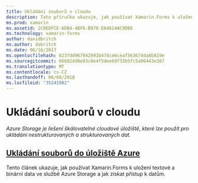 ```yaml
---
title: Ukládání souborů v cloudu
description: Tato příručka ukazuje, jak používat Xamarin.Forms k uložení textové a binární data ve službě Azure Storage a jak získat přístup k datům.
ms.prod: xamarin
ms.assetid: 2C0EDFCE-6DB4-4BF6-B978-E64614AC9DB6
ms.technology: xamarin-forms
author: davidbritch
ms.author: dabritch
ms.date: 06/16/2017
ms.openlocfilehash: 623fdd967942991b47dce6ceaf563674da8b819e
ms.sourcegitcommit: 66682dd8e93c0e4f5dee69f32b5fc5a96443e307
ms.translationtype: MT
ms.contentlocale: cs-CZ
ms.lasthandoff: 06/08/2018
ms.locfileid: "35241982"
---
```

# <a name="storing-files-in-the-cloud"></a>Ukládání souborů v cloudu

_Azure Storage je řešení škálovatelné cloudové úložiště, které lze použít pro ukládání nestrukturovaných a strukturovaných dat._

## <a name="storing-files-in-azure-storageazure-storagemd"></a>[Ukládání souborů do úložiště Azure](azure-storage.md)

Tento článek ukazuje, jak používat Xamarin.Forms k uložení textové a binární data ve službě Azure Storage a jak získat přístup k datům.
